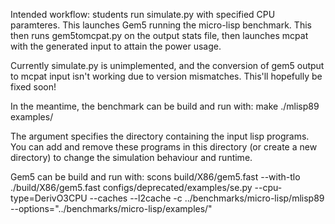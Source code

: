 Intended workflow:
students run simulate.py with specified CPU paramteres. This launches Gem5 running the micro-lisp benchmark. This then runs gem5tomcpat.py on the output stats file, then launches mcpat with the generated input to attain the power usage.

Currently simulate.py is unimplemented, and the conversion of gem5 output to mcpat input isn't working due to version mismatches. This'll hopefully be fixed soon!

In the meantime, the benchmark can be build and run with:
make 
./mlisp89 examples/

The argument specifies the directory containing the input lisp programs. You can add and remove these programs in this directory (or create a new directory) to change the simulation behaviour and runtime. 

Gem5 can be build and run with:
scons build/X86/gem5.fast --with-tlo
./build/X86/gem5.fast configs/deprecated/examples/se.py --cpu-type=DerivO3CPU --caches --l2cache -c ../benchmarks/micro-lisp/mlisp89 --options="../benchmarks/micro-lisp/examples/"

